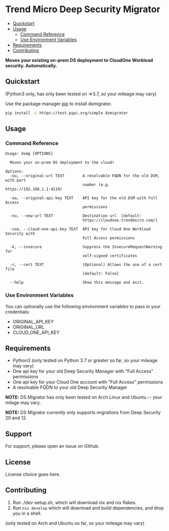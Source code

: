 # Trend Micro Deep Security Migrator

* [Quickstart](#quickstart)
* [Usage](#usage)
  * [Command Reference](#command-reference)
  * [Use Environment Variables](#use-environment-variables)
* [Requirements](#requirements)
* [Contributing](#contributing)

**Moves your existing on-prem DS deployment to CloudOne Workload security. Automatically.**


## Quickstart

(Python3 only, has only been tested on =>3.7, so your mileage may vary)

Use the package manager [pip](https://pip.pypa.io/en/stable/) to install dsmigrator.

```bash
pip install -i https://test.pypi.org/simple dsmigrator
```

## Usage

### Command Reference

```text
Usage: dsmg [OPTIONS]

  Moves your on-prem DS deployment to the cloud!

Options:
  -ou, --original-url TEXT        A resolvable FQDN for the old DSM, with port
                                  number (e.g. https://192.168.1.1:4119)

  -oa, --original-api-key TEXT    API key for the old DSM with Full Access
                                  permissions

  -nu, --new-url TEXT             Destination url  [default:
                                  https://cloudone.trendmicro.com/]

  -coa, --cloud-one-api-key TEXT  API key for Cloud One Workload Security with
                                  Full Access permissions

  -k, --insecure                  Suppress the InsecureRequestWarning for
                                  self-signed certificates

  -c, --cert TEXT                 (Optional) Allows the use of a cert file
                                  [default: False]

  --help                          Show this message and exit.
```
### Use Environment Variables

You can optionally use the following environment variables to pass in your credentials:

- ORIGINAL_API_KEY
- ORIGINAL_URL
- CLOUD_ONE_API_KEY

## Requirements

- Python3 (only tested on Python 3.7 or greater so far, so your mileage may vary)
- One api key for your old Deep Security Manager with "Full Access" permissions
- One api key for your Cloud One account with "Full Access" permissions
- A resolvable FQDN to your old Deep Security Manager

**NOTE:** DS Migrator has only been tested on Arch Linux and Ubuntu -- your milage may vary.

**NOTE:** DS Migrator currently only supports migrations from Deep Security 20 and 12.

## Support

For support, please open an issue on Github.

## License

License choice goes here.

## Contributing

1. Run ./dev-setup.sh, which will download nix and nix flakes.
2. Run `nix develop` which will download and build dependencies, and drop you in a shell.

(only tested on Arch and Ubuntu so far, so your mileage may vary)
